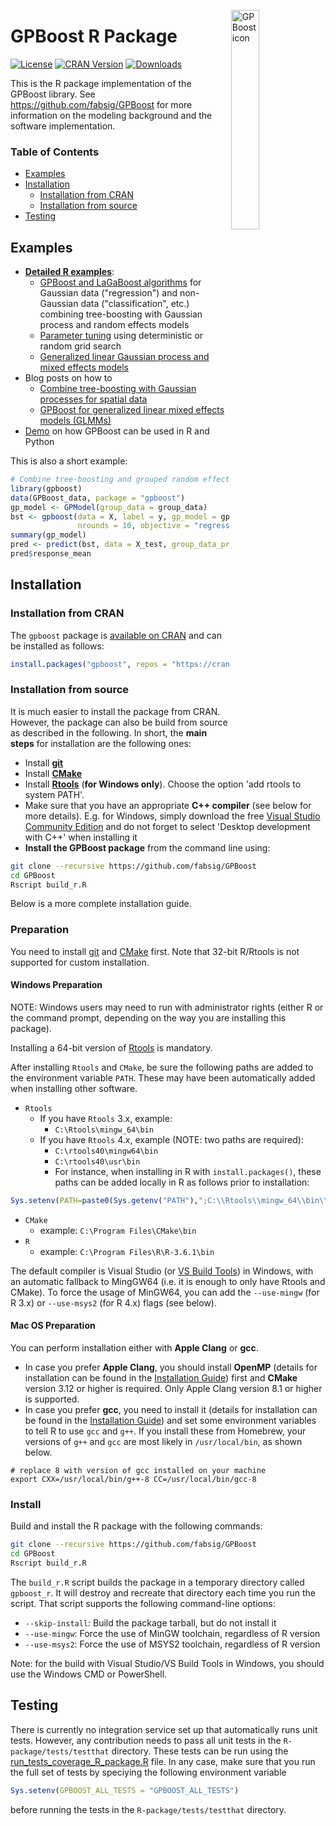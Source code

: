 <img src="https://github.com/fabsig/GPBoost/blob/master/docs/logo/gpboost_logo.png?raw=true"
     alt="GPBoost icon"
     align = "right"
     width="30%" />

# GPBoost R Package

[![License](https://img.shields.io/badge/Licence-Apache%202.0-green.svg)](https://github.com/fabsig/GPBoost/blob/master/LICENSE)
[![CRAN Version](https://www.r-pkg.org/badges/version/gpboost)](https://cran.r-project.org/package=gpboost)
[![Downloads](https://cranlogs.r-pkg.org/badges/grand-total/gpboost)](https://cran.r-project.org/package=gpboost)

This is the R package implementation of the GPBoost library. See https://github.com/fabsig/GPBoost for more information on the modeling background and the software implementation.

### Table of Contents
* [Examples](#examples)
* [Installation](#installation)
  * [Installation from CRAN](#installation-from-cran)
  * [Installation from source](#installation-from-source)
* [Testing](#testing)

## Examples

* [**Detailed R examples**](https://github.com/fabsig/GPBoost/tree/master/R-package/demo):
  * [GPBoost and LaGaBoost algorithms](https://github.com/fabsig/GPBoost/blob/master/R-package/demo/GPBoost_algorithm.R) for Gaussian data ("regression") and non-Gaussian data ("classification", etc.) combining tree-boosting with Gaussian process and random effects models
  * [Parameter tuning](https://github.com/fabsig/GPBoost/blob/master/R-package/demo/parameter_tuning.R) using deterministic or random grid search
  * [Generalized linear Gaussian process and mixed effects models](https://github.com/fabsig/GPBoost/blob/master/R-package/demo/generalized_linear_Gaussian_process_mixed_effects_models.R)
* Blog posts on how to 
   * [Combine tree-boosting with Gaussian processes for spatial data](https://towardsdatascience.com/tree-boosting-for-spatial-data-789145d6d97d)
   * [GPBoost for generalized linear mixed effects models (GLMMs)](https://towardsdatascience.com/generalized-linear-mixed-effects-models-in-r-and-python-with-gpboost-89297622820c) 
* [Demo](https://htmlpreview.github.io/?https://github.com/fabsig/GPBoost/blob/master/examples/GPBoost_demo.html) on how GPBoost can be used in R and Python

This is also a short example:

```r
# Combine tree-boosting and grouped random effects model
library(gpboost)
data(GPBoost_data, package = "gpboost")
gp_model <- GPModel(group_data = group_data)
bst <- gpboost(data = X, label = y, gp_model = gp_model,
               nrounds = 10, objective = "regression_l2")
summary(gp_model)
pred <- predict(bst, data = X_test, group_data_pred = group_data_test)
pred$response_mean
```

## Installation

### Installation from CRAN

The `gpboost` package is [available on CRAN](https://cran.r-project.org/package=gpboost) and can be installed as follows:

```r
install.packages("gpboost", repos = "https://cran.r-project.org")
```

### Installation from source

It is much easier to install the package from CRAN. However, the package can also be build from source as described in the following. In short, the **main steps** for installation are the following ones:

* Install [**git**](https://git-scm.com/downloads)
* Install [**CMake**](https://cmake.org/)
* Install [**Rtools**](https://cran.r-project.org/bin/windows/Rtools/) (**for Windows only**). Choose the option 'add rtools to system PATH'.
* Make sure that you have an appropriate **C++ compiler** (see below for more details). E.g. for Windows, simply download the free [Visual Studio Community Edition](https://visualstudio.microsoft.com/downloads/) and do not forget to select 'Desktop development with C++' when installing it
* **Install the GPBoost package** from the command line using:
```sh
git clone --recursive https://github.com/fabsig/GPBoost
cd GPBoost
Rscript build_r.R
```

Below is a more complete installation guide.

### Preparation

You need to install [git](https://git-scm.com/downloads) and [CMake](https://cmake.org/) first. Note that 32-bit R/Rtools is not supported for custom installation.

#### Windows Preparation

NOTE: Windows users may need to run with administrator rights (either R or the command prompt, depending on the way you are installing this package).

Installing a 64-bit version of [Rtools](https://cran.r-project.org/bin/windows/Rtools/) is mandatory.

After installing `Rtools` and `CMake`, be sure the following paths are added to the environment variable `PATH`. These may have been automatically added when installing other software.

* `Rtools`
    - If you have `Rtools` 3.x, example:
        - `C:\Rtools\mingw_64\bin`
    - If you have `Rtools` 4.x, example (NOTE: two paths are required):
        - `C:\rtools40\mingw64\bin`
        - `C:\rtools40\usr\bin`
        - For instance, when installing in R with `install.packages()`, these paths can be added locally in R as follows prior to installation:
```R 
Sys.setenv(PATH=paste0(Sys.getenv("PATH"),";C:\\Rtools\\mingw_64\\bin\\;C:\\rtools40\\usr\\bin\\"))
```
* `CMake`
    - example: `C:\Program Files\CMake\bin`
* `R`
    - example: `C:\Program Files\R\R-3.6.1\bin`


The default compiler is Visual Studio (or [VS Build Tools](https://visualstudio.microsoft.com/downloads/)) in Windows, with an automatic fallback to MingGW64 (i.e. it is enough to only have Rtools and CMake). To force the usage of MinGW64, you can add the `--use-mingw` (for R 3.x) or `--use-msys2` (for R 4.x) flags (see below).

#### Mac OS Preparation

You can perform installation either with **Apple Clang** or **gcc**. 

* In case you prefer **Apple Clang**, you should install **OpenMP** (details for installation can be found in the [Installation Guide](https://github.com/fabsig/GPBoost/blob/master/docs/Installation_guide.rst#apple-clang)) first and **CMake** version 3.12 or higher is required. Only Apple Clang version 8.1 or higher is supported. 
* In case you prefer **gcc**, you need to install it (details for installation can be found in the [Installation Guide](https://github.com/fabsig/GPBoost/blob/master/docs/Installation_guide.rst#gcc)) and set some environment variables to tell R to use `gcc` and `g++`. If you install these from Homebrew, your versions of `g++` and `gcc` are most likely in `/usr/local/bin`, as shown below.

```
# replace 8 with version of gcc installed on your machine
export CXX=/usr/local/bin/g++-8 CC=/usr/local/bin/gcc-8
```

### Install

Build and install the R package with the following commands:

```sh
git clone --recursive https://github.com/fabsig/GPBoost
cd GPBoost
Rscript build_r.R
```


The `build_r.R` script builds the package in a temporary directory called `gpboost_r`. It will destroy and recreate that directory each time you run the script. That script supports the following command-line options:

- `--skip-install`: Build the package tarball, but do not install it
- `--use-mingw`: Force the use of MinGW toolchain, regardless of R version
- `--use-msys2`: Force the use of MSYS2 toolchain, regardless of R version
<!-- - `--use-gpu`: Build a GPU-enabled version of the library -->

Note: for the build with Visual Studio/VS Build Tools in Windows, you should use the Windows CMD or PowerShell.

## Testing

There is currently no integration service set up that automatically runs unit tests. However, any contribution needs to pass all unit tests in the `R-package/tests/testthat` directory. These tests can be run using the [run_tests_coverage_R_package.R](https://github.com/fabsig/GPBoost/blob/master/helpers/run_tests_coverage_R_package.R) file. In any case, make sure that you run the full set of tests by speciying the following environment variable
```R
Sys.setenv(GPBOOST_ALL_TESTS = "GPBOOST_ALL_TESTS")
```
before running the tests in the `R-package/tests/testthat` directory.
